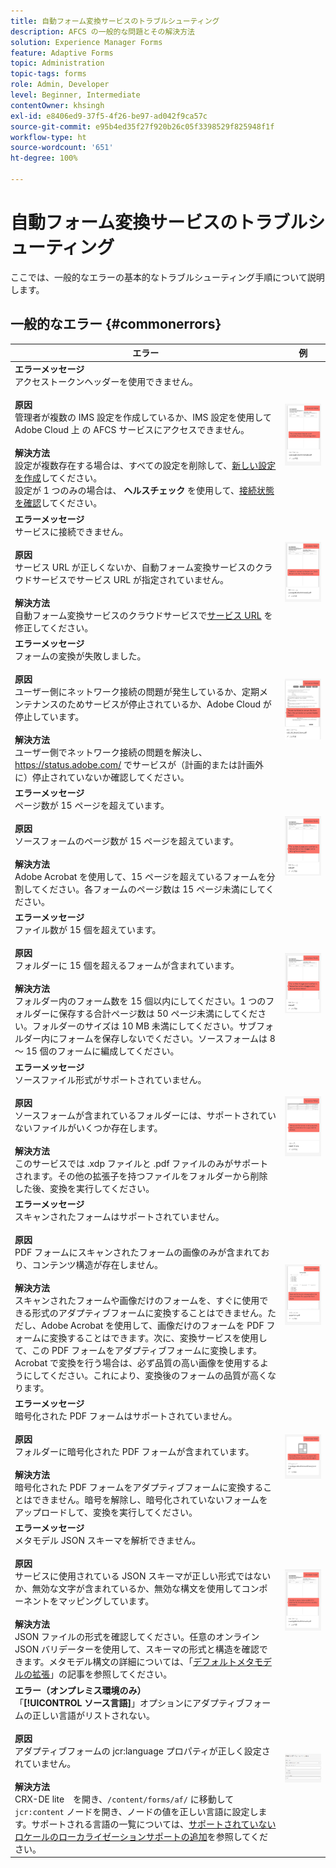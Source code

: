 ```yaml
---
title: 自動フォーム変換サービスのトラブルシューティング
description: AFCS の一般的な問題とその解決方法
solution: Experience Manager Forms
feature: Adaptive Forms
topic: Administration
topic-tags: forms
role: Admin, Developer
level: Beginner, Intermediate
contentOwner: khsingh
exl-id: e8406ed9-37f5-4f26-be97-ad042f9ca57c
source-git-commit: e95b4ed35f27f920b26c05f3398529f825948f1f
workflow-type: ht
source-wordcount: '651'
ht-degree: 100%

---
```


# 自動フォーム変換サービスのトラブルシューティング

ここでは、一般的なエラーの基本的なトラブルシューティング手順について説明します。

<!--The article provides information on installation, configuration and administration issues that may arise in an Automated Forms Conversion Service production environment. -->

## 一般的なエラー {#commonerrors}

| エラー | 例 |
|--- |--- |
| **エラーメッセージ** <br> アクセストークンヘッダーを使用できません。 <br><br> **原因** <br> 管理者が複数の IMS 設定を作成しているか、IMS 設定を使用して Adobe Cloud 上 の AFCS サービスにアクセスできません。<br><br>**解決方法** <br> 設定が複数存在する場合は、すべての設定を削除して、[新しい設定を作成](configure-service.md#obtainpubliccertificates)してください。<br> 設定が 1 つのみの場合は、 **ヘルスチェック** を使用して、[接続状態を確認](configure-service.md#createintegrationoption)してください。 | ![アクセストークンヘッダーを使用できません](assets/invalid-ims-configurations.png) |
| **エラーメッセージ** <br> サービスに接続できません。  <br><br>**原因** <br> サービス URL が正しくないか、自動フォーム変換サービスのクラウドサービスでサービス URL が指定されていません。<br><br>**解決方法** <br> 自動フォーム変換サービスのクラウドサービスで[サービス URL](configure-service.md#configure-the-cloud-service) を修正してください。 | ![サービスに接続できません。](assets/wrong-service-url-configured.png) |
| **エラーメッセージ** <br> フォームの変換が失敗しました。  <br><br>**原因** <br> ユーザー側にネットワーク接続の問題が発生しているか、定期メンテナンスのためサービスが停止されているか、Adobe Cloud が停止しています。<br><br>**解決方法** <br> ユーザー側でネットワーク接続の問題を解決し、https://status.adobe.com/ でサービスが（計画的または計画外に）停止されていないか確認してください。 | ![サービスに接続できません。](assets/conversion-failure.png) |
| **エラーメッセージ** <br> ページ数が 15 ページを超えています。  <br><br>**原因** <br> ソースフォームのページ数が 15 ページを超えています。  <br><br>**解決方法** <br> Adobe Acrobat を使用して、15 ページを超えているフォームを分割してください。各フォームのページ数は 15 ページ未満にしてください。 | ![サービスに接続できません。](assets/number-of-pages.png) |
| **エラーメッセージ** <br> ファイル数が 15 個を超えています。  <br><br>**原因** <br>  フォルダーに 15 個を超えるフォームが含まれています。<br><br>**解決方法** <br> フォルダー内のフォーム数を 15 個以内にしてください。1 つのフォルダーに保存する合計ページ数は 50 ページ未満にしてください。フォルダーのサイズは 10 MB 未満にしてください。サブフォルダー内にフォームを保存しないでください。ソースフォームは 8 ～ 15 個のフォームに編成してください。 | ![サービスに接続できません。](assets/number-of-pages.png) |
| **エラーメッセージ** <br> ソースファイル形式がサポートされていません。  <br><br>**原因** <br> ソースフォームが含まれているフォルダーには、サポートされていないファイルがいくつか存在します。<br><br>**解決方法** <br> このサービスでは .xdp ファイルと .pdf ファイルのみがサポートされます。その他の拡張子を持つファイルをフォルダーから削除した後、変換を実行してください。 | ![サービスに接続できません。](assets/unsupported-file-formats.png) |
| **エラーメッセージ** <br> スキャンされたフォームはサポートされていません。  <br><br>**原因** <br> PDF フォームにスキャンされたフォームの画像のみが含まれており、コンテンツ構造が存在しません。<br><br>**解決方法** <br> スキャンされたフォームや画像だけのフォームを、すぐに使用できる形式のアダプティブフォームに変換することはできません。ただし、Adobe Acrobat を使用して、画像だけのフォームを PDF フォームに変換することはできます。次に、変換サービスを使用して、この PDF フォームをアダプティブフォームに変換します。Acrobat で変換を行う場合は、必ず品質の高い画像を使用するようにしてください。これにより、変換後のフォームの品質が高くなります。 | ![サービスに接続できません。](assets/scanned-forms-error.png) |
| **エラーメッセージ** <br> 暗号化された PDF フォームはサポートされていません。  <br><br>**原因** <br> フォルダーに暗号化された PDF フォームが含まれています。<br><br>**解決方法** <br> 暗号化された PDF フォームをアダプティブフォームに変換することはできません。暗号を解除し、暗号化されていないフォームをアップロードして、変換を実行してください。 | ![サービスに接続できません。](assets/secured-pdf-form.png) |
| **エラーメッセージ** <br> メタモデル JSON スキーマを解析できません。  <br><br>**原因** <br> サービスに使用されている JSON スキーマが正しい形式ではないか、無効な文字が含まれているか、無効な構文を使用してコンポーネントをマッピングしています。  <br><br>**解決方法** <br> JSON ファイルの形式を確認してください。任意のオンライン JSON バリデーターを使用して、スキーマの形式と構造を確認できます。メタモデル構文の詳細については、「[デフォルトメタモデルの拡張](extending-the-default-meta-model.md)」の記事を参照してください。 | ![サービスに接続できません。](assets/invalid-meta-model-schema.png) |
| **エラー（オンプレミス環境のみ）** <br>「**[!UICONTROL ソース言語]**」オプションにアダプティブフォームの正しい言語がリストされない。<br><br>**原因** <br>アダプティブフォームの jcr:language プロパティが正しく設定されていません。<br><br>**解決方法** <br>CRX-DE lite　を開き、`/content/forms/af/` に移動して `jcr:content` ノードを開き、ノードの値を正しい言語に設定します。サポートされる言語の一覧については、[サポートされていないロケールのローカライゼーションサポートの追加](https://experienceleague.adobe.com/docs/experience-manager-65/forms/manage-administer-aem-forms/supporting-new-language-localization.html?lang=ja#add-localization-support-for-non-supported-locales)を参照してください。 | ![サービスに接続できません。](assets/aem-forms-translation-project-language-unavailable.png) |

<!--

<table>
<thead>
<tr>
<th>Error</th>
<th>Example</th>
</tr>
</thead>
<tbody>
<tr>
<td><strong>Error Message</strong> <p> The access token header is not available. </p><br><strong>Reason</strong> <br> An administrator has created multiple IMS configurations or IMS configuration is not able to reach AFCS service on Adobe Cloud. <br><br><strong>Resolution</strong> <br> If there are multiple configurations, delete all the configurations and <a href="configure-service.md#obtainpubliccertificates">create a new configuration</a>. <br> If there is a single configuration, use <strong> Health Check </strong> to <a href="configure-service.md#createintegrationoption">check connectivity</a>.</td>
<td><img alt="The access token header is not available" src="assets/invalid-ims-configuration.png" /></td>
</tr>
<tr>
<td><strong>Error Message</strong> <br> Unable to connect to the service.  <br><br><strong>Reason</strong> <br> Incorrect service URL or no service URL is mentioned in Automated Forms Conversion Service cloud services. <br><br><strong>Resolution</strong> <br> Correct <a href="configure-service.md#configure-the-cloud-service">Service URL</a> in Automated Forms Conversion Service Cloud services.</td>
<td><img alt="Unable to connect to the service." src="assets/wrong-endpoint-configured.png" /></td>
</tr>
<tr>
<td><strong>Error Message</strong> <br> The service failed to convert the form.  <br><br><strong>Reason</strong> <br> Network connectivity issues at your end, the service is down due to scheduled maintenance, or outage on Adobe Cloud. <br><br><strong>Resolution</strong> <br> Resolve network connectivity issues at your end and check the status of the service on <a href="https://status.adobe.com/">https://status.adobe.com/</a> for a planned or unplanned outage.</td>
<td><img alt="The service failed to convert the form." src="assets/service-failure.png" /></td>
</tr>
<tr>
<td><strong>Error Message</strong> <br> The number of pages is more than 15.  <br><br><strong>Reason</strong> <br> The source form is more than 15 pages long.  <br><br><strong>Resolution</strong> <br> Use Adobe Acrobat to split forms with more than 15 pages. Bring the number of pages in a form to less than 15.</td>
<td><img alt="The number of pages is more than 15." src="assets/number-of-pages.png" /></td>
</tr>
<tr>
<td><strong>Error Message</strong> <br> The number of files is more than 15.  <br><br><strong>Reason</strong> <br>  The folder contains more than 15 forms. <br><br><strong>Resolution</strong> <br> Bring the number of forms in a folder to less than or equal to 15. Bring the total number of pages in a folder less than 50. Bring the size of the folder to less than 10 MB. Do not keep forms in a sub-folder. Organize source forms into a batch of 8-15 forms.</td>
<td><img alt="The number of files is more than 15." src="assets/number-of-pages.png" /></td>
</tr>
<tr>
<td><strong>Error Message</strong> <br> The source file format is not supported.  <br><br><strong>Reason</strong> <br> The folder containing source forms have some unsupported files. <br><br><strong>Resolution</strong> <br> The service supports only .xdp and .pdf files. Remove files with any other extension from the folder and run the conversion.</td>
<td><img alt="The source file format is not supported." src="assets/unsupported-file-formats.png" /></td>
</tr>
<tr>
<td><strong>Error Message</strong> <br> Scanned forms are not supported.  <br><br><strong>Reason</strong> <br> The PDF form contains only scanned images of the form and contains no content structure. <br><br><strong>Resolution</strong> <br> The service does not support converting scanned forms or an image of a form to an adaptive out-of-the-box. However, you use Adobe Acrobat to convert the image of a form to a PDF Form. Then, use the service to convert the PDF Form to an adaptive form. Always use a high-quality image of the form for conversion in Acrobat. It improves the quality of the conversion.</td>
<td><img alt="Scanned forms are not supported." src="assets/scanned-forms-error.png" /></td>
</tr>
<tr>
<td><strong>Error Message</strong> <br> Encrypted PDF form is not supported.  <br><br><strong>Reason</strong> <br> The folder contains encrypted PDF forms. <br><br><strong>Resolution</strong> <br> The service does not support converting an encrypted PDF form to an adaptive form. Remove the encryption, upload the non-encrypted form, and run the conversion.</td>
<td><img alt="Encrypted PDF form is not supported." src="assets/secured-pdf-form.png" /></td>
</tr>
<tr>
<td><strong>Error Message</strong> <br> Unable to parse meta-model JSON schema.  <br><br><strong>Reason</strong> <br> The JSON schema supplied to the service is not properly formatted, contains invalid characters, or uses invalid syntax to map components.  <br><br><strong>Resolution</strong> <br> Check the formatting of the JSON file. You can use any online JSON validator to check the formatting and structure of the schema. See, <a href="extending-the-default-meta-model.md">Extend the default meta-model</a> article for information on meta-model syntax.</td>
<td><img alt="Unable to parse meta-model JSON schema" src="assets/invalid-meta-model-schema.png" /></td>
</tr>
</tbody>
</table>
-->
